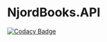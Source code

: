 # NjordBooks.API

[![Codacy Badge](https://api.codacy.com/project/badge/Grade/d538c54134634f33a58df9b9f81290f7)](https://app.codacy.com/gh/ValhallaTech/NjordBooks.API?utm_source=github.com&utm_medium=referral&utm_content=ValhallaTech/NjordBooks.API&utm_campaign=Badge_Grade)

 
